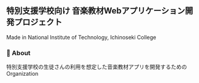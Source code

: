 ## 特別支援学校向け 音楽教材Webアプリケーション開発プロジェクト
Made in National Institute of Technology, Ichinoseki College

### 🙋‍ About
特別支援学校の生徒さんの利用を想定した音楽教材アプリを開発するためのOrganization

<!--

**Here are some ideas to get you started:**

🙋‍♀️ A short introduction - what is your organization all about?
🌈 Contribution guidelines - how can the community get involved?
👩‍💻 Useful resources - where can the community find your docs? Is there anything else the community should know?
🍿 Fun facts - what does your team eat for breakfast?
🧙 Remember, you can do mighty things with the power of [Markdown](https://docs.github.com/github/writing-on-github/getting-started-with-writing-and-formatting-on-github/basic-writing-and-formatting-syntax)
-->
